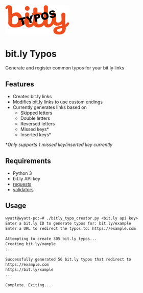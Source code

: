 <img src="bitly-typos.png" alt="bit.ly Typos logo" width="200"/>

# bit.ly Typos
Generate and register common typos for your bit.ly links

## Features
* Creates bit.ly links
* Modifies bit.ly links to use custom endings
* Currently generates links based on
  * Skipped letters
  * Double letters
  * Reversed letters
  * Missed keys*
  * Inserted keys*

**Only supports 1 missed key/inserted key currently*

## Requirements
* Python 3
* bit.ly API key
* [requests](https://pypi.org/project/requests/)
* [validators](https://pypi.org/project/validators/)

## Usage
```
wyatt@wyatt-pc:~# ./bitly_typo_creator.py <bit.ly api key>
Enter a bit.ly ID to generate typos for: bit.ly/example
Enter a URL to redirect the typos to: https://example.com

Attempting to create 305 bit.ly typos...
Creating bit.ly/xample
...

Successfully generated 56 bit.ly typos that redirect to https://example.com
https://bit.ly/xample
...

Complete. Exiting...
```
